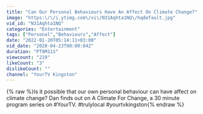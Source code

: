 ```yaml
---
title: "Can Our Personal Behaviours Have An Affect On Climate Change?"
image: "https:\/\/i.ytimg.com\/vi\/N31Aqhta1NQ\/hqdefault.jpg"
vid_id: "N31Aqhta1NQ"
categories: "Entertainment"
tags: ["Personal","Behaviours","Affect"]
date: "2022-01-20T05:14:11+03:00"
vid_date: "2020-04-23T00:00:04Z"
duration: "PT9M11S"
viewcount: "219"
likeCount: "3"
dislikeCount: ""
channel: "YourTV Kingston"
---
```

{% raw %}Is it possible that our own personal behaviour can have affect on climate change? Dan finds out on A Climate For Change, a 30 minute program series on #YourTV. #trulylocal #yourtvkingston{% endraw %}
